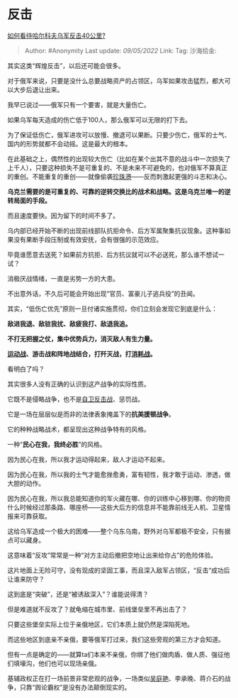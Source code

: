 # 反击
[如何看待哈尔科夫乌军反击40公里?](https://www.zhihu.com/question/532188516/answer/2479830793)

> Author: #Anonymity
> Last update: *09/05/2022*
> Link:
> Tag:
> 沙海拾金:

其实这类“辉煌反击”，以后还可能会很多。

对于俄军来说，只要是没什么总要战略资产的占领区，乌军如果攻击猛烈，都大可以大步后退让出来。

我早已说过——俄军只有一个要害，就是大量伤亡。

如果乌军每天造成的伤亡低于100人，那么俄军可以无限的打下去。

为了保证低伤亡，俄军进攻可以放慢、撤退可以果断。只要少伤亡，俄军的士气、国内的形势就都不会动摇。这是最大的根本。

在此基础之上，偶然性的出现较大伤亡（比如在某个出其不意的战斗中一次损失了上千人），只要这种损失不是可重复的、不是未来不可避免的，也对俄军不算真正的重创。不能重复的重创——就像偷袭[珍珠港](https://www.zhihu.com/search?q=%E7%8F%8D%E7%8F%A0%E6%B8%AF&search_source=Entity&hybrid_search_source=Entity&hybrid_search_extra=%7B%22sourceType%22%3A%22answer%22%2C%22sourceId%22%3A2479830793%7D)——反而刺激起更强的斗志和决心。

**乌克兰需要的是可重复的、可靠的逆转交换比的战术和战略。这是乌克兰唯一的逆转局面的手段。**

而且速度要快。因为留下的时间不多了。

乌内部已经开始不断的出现前线部队抗拒命令、后方军属聚集抗议现象。这种事如果没有果断手段压制或有效安抚，会有很强的示范效应。

毕竟谁愿意去送死？如果前方抗拒、后方抗议就可以不必送死，那么谁不想试一试？

消极厌战情绪，一直是劣势一方的大患。

不出意外话，不久后可能会开始出现“官员、富豪儿子逃兵役”的丑闻。

其实，“低伤亡优先”原则一旦付诸实施贯彻，你们立刻会发现它到底是什么：

**敌进我退、敌驻我扰、敌疲我打、敌退我追。**

**不打无把握之仗，集中优势兵力，消灭敌人有生力量。**

**[运动战](https://www.zhihu.com/search?q=%E8%BF%90%E5%8A%A8%E6%88%98&search_source=Entity&hybrid_search_source=Entity&hybrid_search_extra=%7B%22sourceType%22%3A%22answer%22%2C%22sourceId%22%3A2479830793%7D)、游击战和阵地战结合，打歼灭战，打[消耗战](https://www.zhihu.com/search?q=%E6%B6%88%E8%80%97%E6%88%98&search_source=Entity&hybrid_search_source=Entity&hybrid_search_extra=%7B%22sourceType%22%3A%22answer%22%2C%22sourceId%22%3A2479830793%7D)。**

看明白了吗？

其实很多人没有正确的认识到这产战争的实际性质。

它既不是侵略战争，也不是[自卫反击战](https://www.zhihu.com/search?q=%E8%87%AA%E5%8D%AB%E5%8F%8D%E5%87%BB%E6%88%98&search_source=Entity&hybrid_search_source=Entity&hybrid_search_extra=%7B%22sourceType%22%3A%22answer%22%2C%22sourceId%22%3A2479830793%7D)、惩罚战。

它是一场在层层似是而非的法律表象掩盖下的**抗美援顿战争**。

它的种种战略战术，都呈现出这种战争特有的风格。

一种“**民心在我，我终必胜**”的风格。

因为民心在我，所以我才运动得起来，敌人才运动不起来。

因为民心在我，所以我的士气才能愈挫愈勇，富有韧性，我才敢于运动、渗透，做大胆的动作。

因为民心在我，所以我总能知道你的军火藏在哪、你的训练中心移到哪、你的物资什么时候经过那条路、哪座桥——这些大后方的信息并不能靠前线无人机、卫星情报来可靠获取。

这给乌军造成一个极大的困难——整个乌东乌南，野外对乌军都极不安全，只有据点可以藏身。

这意味着“反攻”常常是一种“对方主动后撤把空地让出来给你占”的危险体验。

这片地面上无险可守，没有现成的坚固工事，而且深入敌军占领区，“反击“成功后让谁来防守？

这到底是“突破”，还是“被诱敌深入”？谁能说得清？

但是难道就不反攻了？就龟缩在城市里、前线堡垒里不再出击了？

只要这些堡垒实际上位于亲俄地区，它们本质上就仍然是深陷死地。

而这些地区到底亲不亲俄，要等俄军打过来，我们这些旁观的第三方才会知道。

但有一点是确定的——就算ta们本来不亲俄，你绑了他们做肉盾、做人质、强征他们填壕沟，他们也可以现场亲俄。

基辅政权正在打一场前景非常悲观的战争，一场类似[吴庭艳](https://www.zhihu.com/search?q=%E5%90%B4%E5%BA%AD%E8%89%B3&search_source=Entity&hybrid_search_source=Entity&hybrid_search_extra=%7B%22sourceType%22%3A%22answer%22%2C%22sourceId%22%3A2479830793%7D)、李承晚、蒋介石的战争，只靠“舆论霸权”是没有办法颠倒现实的。
